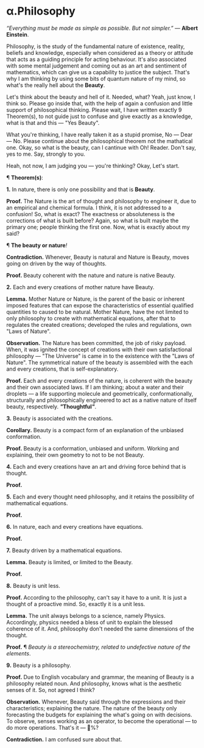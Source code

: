 # α.Philosophy
<i>“Everything must be made as simple as possible. But not simpler.”</i> ― <b>Albert Einstein</b>.

Philosophy, is the study of the fundamental nature of existence, reality, beliefs and knowledge, especially when considered as a theory or attitude that acts as a guiding principle for acting behaviour. It's also associated with some mental judgement and coming out as an art and sentiment of mathematics, which can give us a capability to justice the subject. That's why I am thinking by using some bits of quantum nature of my mind, so what's the really hell about the <b>Beauty</b>.

Let's think about the beauty and hell of it. Needed, what? Yeah, just know, I think so. Please go inside that, with the help of again a confusion and little support of philosophical thinking. Please wait, I have written exactly 9 Theorem(s), to not guide just to confuse and give exactly as a knowledge, what is that and this ― "Yes Beauty".

What you're thinking, I have really taken it as a stupid promise, No ― Dear ― No. Please continue about the philosophical theorem not the mathatical one. Okay, so what is the beauty, can I cantinue with Oh! Reader. Don't say, yes to me. Say, strongly to you.

Heah, not now, I am judging you ― you're thinking? Okay, Let's start.

¶ <b>Theorem(s)</b>:

<b>1.</b> In nature, there is only one possibility and that is <b>Beauty</b>.

<b>Proof.</b> The Nature is the art of thought and philosophy to engineer it, due to an empirical and chemical formula. I think, it is not addressed to a confusion! So, what is exact? The exactness or absoluteness is the corrections of what is built before? Again, so what is built maybe the primary one; people thinking the first one. Now, what is exactly about my said?

¶ <b>The beauty or nature</b><i>!</i>

<b>Contradiction.</b> Whenever, Beauty is natural and Nature is Beauty, moves going on driven by the way of thoughts.

<b>Proof.</b> Beauty coherent with the nature and nature is native Beauty.

<b>2.</b> Each and every creations of mother nature have Beauty.

<b>Lemma.</b> Mother Nature or Nature, is the parent of the basic or inherent imposed features that can expose the characteristics of essential qualified quantities to caused to be natural. Mother Nature, have the not limited to only philosophy to create with mathematical equations, after that to regulates the created creations; developed the rules and regulations, own "Laws of Nature".

<b>Observation.</b> The Nature has been committed, the job of risky payload. When, it was ignited the concept of creations with their own satisfactional philosophy — "The Universe" is came in to the existence with the "Laws of Nature". The symmetrical nature of the beauty is assembled with the each and every creations, that is self-explanatory.

<b>Proof.</b> Each and every creations of the nature, is coherent with the beauty and their own associated laws. If I am thinking; about a water and their droplets — a life supporting molecule and geometrically, conformationally, structurally and philosophically engineered to act as a native nature of itself beauty, respectively. <b><i>"</i>Thoughtful<i>"</i></b>.

<b>3.</b> Beauty is associated with the creations.

<b>Corollary.</b> Beauty is a compact form of an explanation of the unbiased conformation.

<b>Proof.</b> Beauty is a conformation, unbiased and uniform. Working and explaining, their own geometry to not to be not Beauty.

<b>4.</b> Each and every creations have an art and driving force behind that is thought.

<b>Proof.</b>

<b>5.</b> Each and every thought need philosophy, and it retains the possibility of mathematical equations.

<b>Proof.</b>

<b>6.</b> In nature, each and every creations have equations.

<b>Proof.</b>

<b>7.</b> Beauty driven by a mathematical equations.

<b>Lemma.</b> Beauty is limited, or limited to the Beauty.

<b>Proof.</b>

<b>8.</b> Beauty is unit less.

<b>Proof.</b> According to the philosophy, can't say it have to a unit. It is just a thought of a proactive mind. So, exactly it is a unit less.

<b>Lemma.</b> The unit always belongs to a science, namely Physics. Accordingly, physics needed a bless of unit to explain the blessed coherence of it. And, philosophy don't needed the same dimensions of the thought.

<b>Proof.</b> ¶ <i>Beauty is a stereochemistry, related to undefective nature of the elements</i>.

<b>9.</b> Beauty is a philosophy.

<b>Proof.</b> Due to English vocabulary and grammar, the meaning of Beauty is a philosophy related noun. And philosophy, knows what is the aesthetic senses of it. So, not agreed I think?

<b>Observation.</b> Whenever, Beauty said through the expressions and their characteristics; explaining the nature. The nature of the beauty only forecasting the budgets for explaining the what's going on with decisions. To observe, senses working as an operator, to become the operational — to do more operations. That's it — 💯%?

<b>Contradiction.</b> I am confused sure about that.
